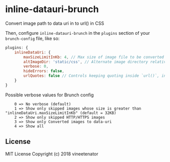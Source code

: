 # inline-datauri-brunch

Convert image path to data uri in to url() in CSS

Then, configure `inline-datauri-brunch` in the `plugins` section of your `brunch-config` file, like so:

```javascript
plugins: {
    inlineDataUri: {
        maxSizeLimitInKb: 4, // Max size of image file to be converted
        altImageDir: 'static/css', // Alternate image directory relative to css files.
        verbose: 0,
        hideErrors: false,
        urlQuotes: false // Controls keeping quoting inside `url()`, incase of svg it will always keep quotes
    }
}
```

Possible verbose values for Brunch config
```
    0 => No verbose (default)
    1 => Show only skipped images whose size is greater than "inlineDataUri.maxSizeLimitInKb" (default = 32KB)
    2 => Show only skipped HTTP/HTTPS images
    3 => Show only Converted images to data-uri
    4 => Show all
```
## License

MIT License
Copyright (c) 2018 vineetenator
